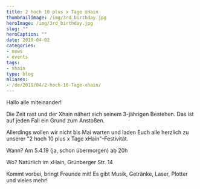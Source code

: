 ```yaml
---
title: 2 hoch 10 plus x Tage xHain
thumbnailImage: /img/3rd_birthday.jpg
heroImage: /img/3rd_birthday.jpg
slug: ""
heroCaption: ""
date: 2019-04-02
categories:
- news
- events
tags:
- xhain
type: blog
aliases:
- /de/2019/04/2-hoch-10-Tage-xhain/
---
```

Hallo alle miteinander!

Die Zeit rast und der Xhain nähert sich seinem 3-jährigen Bestehen. Das ist auf jeden Fall ein Grund zum Anstoßen.

Allerdings wollen wir nicht bis Mai warten und laden Euch alle herzlich zu unserer "2 hoch 10 plus x Tage xHain"-Festivität. 

Wann? Am 5.4.19 (ja, schon übermorgen) ab 20h

Wo? Natürlich im xHain, Grünberger Str. 14

Kommt vorbei, bringt Freunde mit! Es gibt Musik, Getränke, Laser, Plotter und vieles mehr!
